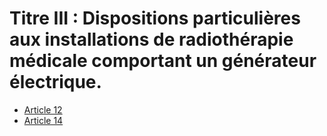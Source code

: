 # Titre III : Dispositions particulières aux installations de radiothérapie médicale comportant un générateur électrique.

- [Article 12](article-12.md)
- [Article 14](article-14.md)
